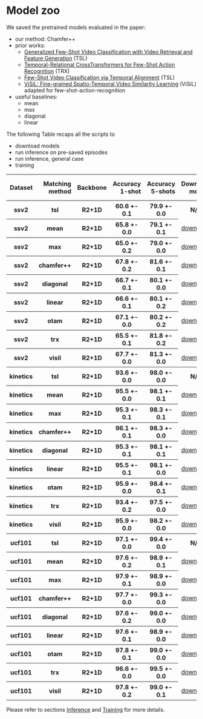 # Model zoo

We saved the pretrained models evaluated in the paper:
* our method: Chamfer++
* prior works:
  * [Generalized Few-Shot Video Classification with Video Retrieval and Feature Generation](https://arxiv.org/pdf/2007.04755.pdf) (TSL)
  * [Temporal-Relational CrossTransformers for Few-Shot Action Recognition](https://arxiv.org/abs/2101.06184) (TRX)
  * [Few-Shot Video Classification via Temporal Alignment](https://arxiv.org/abs/1906.11415) (TSL)
  * [ViSiL: Fine-grained Spatio-Temporal Video Similarity Learning](https://arxiv.org/abs/1908.07410) (ViSiL) adapted for few-shot-action-recognition
* useful baselines:
  * mean
  * max
  * diagonal
  * linear

The following Table recaps all the scripts to 
* download models
* run inference on pre-saved episodes 
* run inference, general case
* training

<table>
  <thead>
    <tr style="text-align: right;">
      <th>Dataset</th>
      <th>Matching method</th>
      <th>Backbone</th>
      <th>Accuracy 1-shot</th>
      <th>Accuracy 5-shots</th>
      <th>Download models</th>
      <th>Inference on saved episodes</th>
      <th>Inference, general case</th>
      <th>Training</th>
    </tr>
  </thead>
  <tbody>
    <tr>
      <th>ssv2</th>
      <th>tsl</th>
      <th>R2+1D</th>
      <th>60.6 +- 0.1</th>
      <th>79.9 +- 0.0</th>
      <th>N/A</th>
      <td><a href="http://ptak.felk.cvut.cz/personal/bertrjul/temporal_matching/scripts/classification/ssv2/inference_ssv2_tsl_5way_1shots_all_seeds.txt">from_episodes</a></td>
      <td>N/A</td>
      <th>N/A</th>
    </tr>
    <tr>
      <th>ssv2</th>
      <th>mean</th>
      <th>R2+1D</th>
      <th>65.8 +- 0.0</th>
      <th>79.1 +- 0.1</th>
      <td><a href="http://ptak.felk.cvut.cz/personal/bertrjul/temporal_matching/scripts/matching/ssv2/mean/download_ssv2_mean_5way_all_shots_all_seeds.txt">download</a></td>
      <td><a href="http://ptak.felk.cvut.cz/personal/bertrjul/temporal_matching/scripts/matching/ssv2/mean/inference_ssv2_mean_5way_1shots_all_seeds.txt">from_episodes</a></td>
      <td><a href="http://ptak.felk.cvut.cz/personal/bertrjul/temporal_matching/scripts/matching/ssv2/mean/inference_loader_ssv2_mean_5way_1shots_all_seeds.txt">from_loader</a></td>
      <td><a href="http://ptak.felk.cvut.cz/personal/bertrjul/temporal_matching/scripts/matching/ssv2/mean/train_ssv2_mean_5way_1shots_seed1.txt">train</a></td>
    </tr>
    <tr>
      <th>ssv2</th>
      <th>max</th>
      <th>R2+1D</th>
      <th>65.0 +- 0.2</th>
      <th>79.0 +- 0.0</th>
      <td><a href="http://ptak.felk.cvut.cz/personal/bertrjul/temporal_matching/scripts/matching/ssv2/max/download_ssv2_max_5way_all_shots_all_seeds.txt">download</a></td>
      <td><a href="http://ptak.felk.cvut.cz/personal/bertrjul/temporal_matching/scripts/matching/ssv2/max/inference_ssv2_max_5way_1shots_all_seeds.txt">from_episodes</a></td>
      <td><a href="http://ptak.felk.cvut.cz/personal/bertrjul/temporal_matching/scripts/matching/ssv2/max/inference_loader_ssv2_max_5way_1shots_all_seeds.txt">from_loader</a></td>
      <td><a href="http://ptak.felk.cvut.cz/personal/bertrjul/temporal_matching/scripts/matching/ssv2/max/train_ssv2_max_5way_1shots_seed1.txt">train</a></td>
    </tr>
    <tr>
      <th>ssv2</th>
      <th>chamfer++</th>
      <th>R2+1D</th>
      <th>67.8 +- 0.2</th>
      <th>81.6 +- 0.1</th>
      <td><a href="http://ptak.felk.cvut.cz/personal/bertrjul/temporal_matching/scripts/matching/ssv2/chamfer++/download_ssv2_chamfer++_5way_all_shots_all_seeds.txt">download</a></td>
      <td><a href="http://ptak.felk.cvut.cz/personal/bertrjul/temporal_matching/scripts/matching/ssv2/chamfer++/inference_ssv2_chamfer++_5way_1shots_all_seeds.txt">from_episodes</a></td>
      <td><a href="http://ptak.felk.cvut.cz/personal/bertrjul/temporal_matching/scripts/matching/ssv2/chamfer++/inference_loader_ssv2_chamfer++_5way_1shots_all_seeds.txt">from_loader</a></td>
      <td><a href="http://ptak.felk.cvut.cz/personal/bertrjul/temporal_matching/scripts/matching/ssv2/chamfer++/train_ssv2_chamfer++_5way_1shots_seed1.txt">train</a></td>
    </tr>
    <tr>
      <th>ssv2</th>
      <th>diagonal</th>
      <th>R2+1D</th>
      <th>66.7 +- 0.1</th>
      <th>80.1 +- 0.0</th>
      <td><a href="http://ptak.felk.cvut.cz/personal/bertrjul/temporal_matching/scripts/matching/ssv2/diag/download_ssv2_diag_5way_all_shots_all_seeds.txt">download</a></td>
      <td><a href="http://ptak.felk.cvut.cz/personal/bertrjul/temporal_matching/scripts/matching/ssv2/diag/inference_ssv2_diag_5way_1shots_all_seeds.txt">from_episodes</a></td>
      <td><a href="http://ptak.felk.cvut.cz/personal/bertrjul/temporal_matching/scripts/matching/ssv2/diag/inference_loader_ssv2_diag_5way_1shots_all_seeds.txt">from_loader</a></td>
      <td><a href="http://ptak.felk.cvut.cz/personal/bertrjul/temporal_matching/scripts/matching/ssv2/diag/train_ssv2_diag_5way_1shots_seed1.txt">train</a></td>
    </tr>
    <tr>
      <th>ssv2</th>
      <th>linear</th>
      <th>R2+1D</th>
      <th>66.6 +- 0.1</th>
      <th>80.1 +- 0.2</th>
      <td><a href="http://ptak.felk.cvut.cz/personal/bertrjul/temporal_matching/scripts/matching/ssv2/linear/download_ssv2_linear_5way_all_shots_all_seeds.txt">download</a></td>
      <td><a href="http://ptak.felk.cvut.cz/personal/bertrjul/temporal_matching/scripts/matching/ssv2/linear/inference_ssv2_linear_5way_1shots_all_seeds.txt">from_episodes</a></td>
      <td><a href="http://ptak.felk.cvut.cz/personal/bertrjul/temporal_matching/scripts/matching/ssv2/linear/inference_loader_ssv2_linear_5way_1shots_all_seeds.txt">from_loader</a></td>
      <td><a href="http://ptak.felk.cvut.cz/personal/bertrjul/temporal_matching/scripts/matching/ssv2/linear/train_ssv2_linear_5way_1shots_seed1.txt">train</a></td>
    </tr>
    <tr>
      <th>ssv2</th>
      <th>otam</th>
      <th>R2+1D</th>
      <th>67.1 +- 0.0</th>
      <th>80.2 +- 0.2</th>
      <td><a href="http://ptak.felk.cvut.cz/personal/bertrjul/temporal_matching/scripts/matching/ssv2/otam/download_ssv2_otam_5way_all_shots_all_seeds.txt">download</a></td>
      <td><a href="http://ptak.felk.cvut.cz/personal/bertrjul/temporal_matching/scripts/matching/ssv2/otam/inference_ssv2_otam_5way_1shots_all_seeds.txt">from_episodes</a></td>
      <td><a href="http://ptak.felk.cvut.cz/personal/bertrjul/temporal_matching/scripts/matching/ssv2/otam/inference_loader_ssv2_otam_5way_1shots_all_seeds.txt">from_loader</a></td>
      <td><a href="http://ptak.felk.cvut.cz/personal/bertrjul/temporal_matching/scripts/matching/ssv2/otam/train_ssv2_otam_5way_1shots_seed1.txt">train</a></td>
    </tr>
    <tr>
      <th>ssv2</th>
      <th>trx</th>
      <th>R2+1D</th>
      <th>65.5 +- 0.1</th>
      <th>81.8 +- 0.2</th>
      <td><a href="http://ptak.felk.cvut.cz/personal/bertrjul/temporal_matching/scripts/matching/ssv2/trx/download_ssv2_trx_5way_all_shots_all_seeds.txt">download</a></td>
      <td><a href="http://ptak.felk.cvut.cz/personal/bertrjul/temporal_matching/scripts/matching/ssv2/trx/inference_ssv2_trx_5way_1shots_all_seeds.txt">from_episodes</a></td>
      <td><a href="http://ptak.felk.cvut.cz/personal/bertrjul/temporal_matching/scripts/matching/ssv2/trx/inference_loader_ssv2_trx_5way_1shots_all_seeds.txt">from_loader</a></td>
      <td><a href="http://ptak.felk.cvut.cz/personal/bertrjul/temporal_matching/scripts/matching/ssv2/trx/train_ssv2_trx_5way_1shots_seed1.txt">train</a></td>
    </tr>
    <tr>
      <th>ssv2</th>
      <th>visil</th>
      <th>R2+1D</th>
      <th>67.7 +- 0.0</th>
      <th>81.3 +- 0.0</th>
      <td><a href="http://ptak.felk.cvut.cz/personal/bertrjul/temporal_matching/scripts/matching/ssv2/visil/download_ssv2_visil_5way_all_shots_all_seeds.txt">download</a></td>
      <td><a href="http://ptak.felk.cvut.cz/personal/bertrjul/temporal_matching/scripts/matching/ssv2/visil/inference_ssv2_visil_5way_1shots_all_seeds.txt">from_episodes</a></td>
      <td><a href="http://ptak.felk.cvut.cz/personal/bertrjul/temporal_matching/scripts/matching/ssv2/visil/inference_loader_ssv2_visil_5way_1shots_all_seeds.txt">from_loader</a></td>
      <td><a href="http://ptak.felk.cvut.cz/personal/bertrjul/temporal_matching/scripts/matching/ssv2/visil/train_ssv2_visil_5way_1shots_seed1.txt">train</a></td>
    </tr>
    <tr>
      <th>kinetics</th>
      <th>tsl</th>
      <th>R2+1D</th>
      <th>93.6 +- 0.0</th>
      <th>98.0 +- 0.0</th>
      <th>N/A</th>
      <td><a href="http://ptak.felk.cvut.cz/personal/bertrjul/temporal_matching/scripts/classification/kinetics/inference_kinetics_tsl_5way_1shots_all_seeds.txt">from_episodes</a></td>
      <td>N/A</td>
      <th>N/A</th>
    </tr>
    <tr>
      <th>kinetics</th>
      <th>mean</th>
      <th>R2+1D</th>
      <th>95.5 +- 0.0</th>
      <th>98.1 +- 0.1</th>
      <td><a href="http://ptak.felk.cvut.cz/personal/bertrjul/temporal_matching/scripts/matching/kinetics/mean/download_kinetics_mean_5way_all_shots_all_seeds.txt">download</a></td>
      <td><a href="http://ptak.felk.cvut.cz/personal/bertrjul/temporal_matching/scripts/matching/kinetics/mean/inference_kinetics_mean_5way_1shots_all_seeds.txt">from_episodes</a></td>
      <td><a href="http://ptak.felk.cvut.cz/personal/bertrjul/temporal_matching/scripts/matching/kinetics/mean/inference_loader_kinetics_mean_5way_1shots_all_seeds.txt">from_loader</a></td>
      <td><a href="http://ptak.felk.cvut.cz/personal/bertrjul/temporal_matching/scripts/matching/kinetics/mean/train_kinetics_mean_5way_1shots_seed1.txt">train</a></td>
    </tr>
    <tr>
      <th>kinetics</th>
      <th>max</th>
      <th>R2+1D</th>
      <th>95.3 +- 0.1</th>
      <th>98.3 +- 0.1</th>
      <td><a href="http://ptak.felk.cvut.cz/personal/bertrjul/temporal_matching/scripts/matching/kinetics/max/download_kinetics_max_5way_all_shots_all_seeds.txt">download</a></td>
      <td><a href="http://ptak.felk.cvut.cz/personal/bertrjul/temporal_matching/scripts/matching/kinetics/max/inference_kinetics_max_5way_1shots_all_seeds.txt">from_episodes</a></td>
      <td><a href="http://ptak.felk.cvut.cz/personal/bertrjul/temporal_matching/scripts/matching/kinetics/max/inference_loader_kinetics_max_5way_1shots_all_seeds.txt">from_loader</a></td>
      <td><a href="http://ptak.felk.cvut.cz/personal/bertrjul/temporal_matching/scripts/matching/kinetics/max/train_kinetics_max_5way_1shots_seed1.txt">train</a></td>
    </tr>
    <tr>
      <th>kinetics</th>
      <th>chamfer++</th>
      <th>R2+1D</th>
      <th>96.1 +- 0.1</th>
      <th>98.3 +- 0.0</th>
      <td><a href="http://ptak.felk.cvut.cz/personal/bertrjul/temporal_matching/scripts/matching/kinetics/chamfer++/download_kinetics_chamfer++_5way_all_shots_all_seeds.txt">download</a></td>
      <td><a href="http://ptak.felk.cvut.cz/personal/bertrjul/temporal_matching/scripts/matching/kinetics/chamfer++/inference_kinetics_chamfer++_5way_1shots_all_seeds.txt">from_episodes</a></td>
      <td><a href="http://ptak.felk.cvut.cz/personal/bertrjul/temporal_matching/scripts/matching/kinetics/chamfer++/inference_loader_kinetics_chamfer++_5way_1shots_all_seeds.txt">from_loader</a></td>
      <td><a href="http://ptak.felk.cvut.cz/personal/bertrjul/temporal_matching/scripts/matching/kinetics/chamfer++/train_kinetics_chamfer++_5way_1shots_seed1.txt">train</a></td>
    </tr>
    <tr>
      <th>kinetics</th>
      <th>diagonal</th>
      <th>R2+1D</th>
      <th>95.3 +- 0.1</th>
      <th>98.1 +- 0.1</th>
      <td><a href="http://ptak.felk.cvut.cz/personal/bertrjul/temporal_matching/scripts/matching/kinetics/diag/download_kinetics_diag_5way_all_shots_all_seeds.txt">download</a></td>
      <td><a href="http://ptak.felk.cvut.cz/personal/bertrjul/temporal_matching/scripts/matching/kinetics/diag/inference_kinetics_diag_5way_1shots_all_seeds.txt">from_episodes</a></td>
      <td><a href="http://ptak.felk.cvut.cz/personal/bertrjul/temporal_matching/scripts/matching/kinetics/diag/inference_loader_kinetics_diag_5way_1shots_all_seeds.txt">from_loader</a></td>
      <td><a href="http://ptak.felk.cvut.cz/personal/bertrjul/temporal_matching/scripts/matching/kinetics/diag/train_kinetics_diag_5way_1shots_seed1.txt">train</a></td>
    </tr>
    <tr>
      <th>kinetics</th>
      <th>linear</th>
      <th>R2+1D</th>
      <th>95.5 +- 0.1</th>
      <th>98.1 +- 0.0</th>
      <td><a href="http://ptak.felk.cvut.cz/personal/bertrjul/temporal_matching/scripts/matching/kinetics/linear/download_kinetics_linear_5way_all_shots_all_seeds.txt">download</a></td>
      <td><a href="http://ptak.felk.cvut.cz/personal/bertrjul/temporal_matching/scripts/matching/kinetics/linear/inference_kinetics_linear_5way_1shots_all_seeds.txt">from_episodes</a></td>
      <td><a href="http://ptak.felk.cvut.cz/personal/bertrjul/temporal_matching/scripts/matching/kinetics/linear/inference_loader_kinetics_linear_5way_1shots_all_seeds.txt">from_loader</a></td>
      <td><a href="http://ptak.felk.cvut.cz/personal/bertrjul/temporal_matching/scripts/matching/kinetics/linear/train_kinetics_linear_5way_1shots_seed1.txt">train</a></td>
    </tr>
    <tr>
      <th>kinetics</th>
      <th>otam</th>
      <th>R2+1D</th>
      <th>95.9 +- 0.0</th>
      <th>98.4 +- 0.1</th>
      <td><a href="http://ptak.felk.cvut.cz/personal/bertrjul/temporal_matching/scripts/matching/kinetics/otam/download_kinetics_otam_5way_all_shots_all_seeds.txt">download</a></td>
      <td><a href="http://ptak.felk.cvut.cz/personal/bertrjul/temporal_matching/scripts/matching/kinetics/otam/inference_kinetics_otam_5way_1shots_all_seeds.txt">from_episodes</a></td>
      <td><a href="http://ptak.felk.cvut.cz/personal/bertrjul/temporal_matching/scripts/matching/kinetics/otam/inference_loader_kinetics_otam_5way_1shots_all_seeds.txt">from_loader</a></td>
      <td><a href="http://ptak.felk.cvut.cz/personal/bertrjul/temporal_matching/scripts/matching/kinetics/otam/train_kinetics_otam_5way_1shots_seed1.txt">train</a></td>
    </tr>
    <tr>
      <th>kinetics</th>
      <th>trx</th>
      <th>R2+1D</th>
      <th>93.4 +- 0.2</th>
      <th>97.5 +- 0.0</th>
      <td><a href="http://ptak.felk.cvut.cz/personal/bertrjul/temporal_matching/scripts/matching/kinetics/trx/download_kinetics_trx_5way_all_shots_all_seeds.txt">download</a></td>
      <td><a href="http://ptak.felk.cvut.cz/personal/bertrjul/temporal_matching/scripts/matching/kinetics/trx/inference_kinetics_trx_5way_1shots_all_seeds.txt">from_episodes</a></td>
      <td><a href="http://ptak.felk.cvut.cz/personal/bertrjul/temporal_matching/scripts/matching/kinetics/trx/inference_loader_kinetics_trx_5way_1shots_all_seeds.txt">from_loader</a></td>
      <td><a href="http://ptak.felk.cvut.cz/personal/bertrjul/temporal_matching/scripts/matching/kinetics/trx/train_kinetics_trx_5way_1shots_seed1.txt">train</a></td>
    </tr>
    <tr>
      <th>kinetics</th>
      <th>visil</th>
      <th>R2+1D</th>
      <th>95.9 +- 0.0</th>
      <th>98.2 +- 0.0</th>
      <td><a href="http://ptak.felk.cvut.cz/personal/bertrjul/temporal_matching/scripts/matching/kinetics/visil/download_kinetics_visil_5way_all_shots_all_seeds.txt">download</a></td>
      <td><a href="http://ptak.felk.cvut.cz/personal/bertrjul/temporal_matching/scripts/matching/kinetics/visil/inference_kinetics_visil_5way_1shots_all_seeds.txt">from_episodes</a></td>
      <td><a href="http://ptak.felk.cvut.cz/personal/bertrjul/temporal_matching/scripts/matching/kinetics/visil/inference_loader_kinetics_visil_5way_1shots_all_seeds.txt">from_loader</a></td>
      <td><a href="http://ptak.felk.cvut.cz/personal/bertrjul/temporal_matching/scripts/matching/kinetics/visil/train_kinetics_visil_5way_1shots_seed1.txt">train</a></td>
    </tr>
    <tr>
      <th>ucf101</th>
      <th>tsl</th>
      <th>R2+1D</th>
      <th>97.1 +- 0.0</th>
      <th>99.4 +- 0.0</th>
      <th>N/A</th>
      <td><a href="http://ptak.felk.cvut.cz/personal/bertrjul/temporal_matching/scripts/classification/ucf101/inference_ucf101_tsl_5way_1shots_all_seeds.txt">from_episodes</a></td>
      <td>N/A</td>
      <th>N/A</th>
    </tr>
    <tr>
      <th>ucf101</th>
      <th>mean</th>
      <th>R2+1D</th>
      <th>97.6 +- 0.2</th>
      <th>98.9 +- 0.1</th>
      <td><a href="http://ptak.felk.cvut.cz/personal/bertrjul/temporal_matching/scripts/matching/ucf101/mean/download_ucf101_mean_5way_all_shots_all_seeds.txt">download</a></td>
      <td><a href="http://ptak.felk.cvut.cz/personal/bertrjul/temporal_matching/scripts/matching/ucf101/mean/inference_ucf101_mean_5way_1shots_all_seeds.txt">from_episodes</a></td>
      <td><a href="http://ptak.felk.cvut.cz/personal/bertrjul/temporal_matching/scripts/matching/ucf101/mean/inference_loader_ucf101_mean_5way_1shots_all_seeds.txt">from_loader</a></td>
      <td><a href="http://ptak.felk.cvut.cz/personal/bertrjul/temporal_matching/scripts/matching/ucf101/mean/train_ucf101_mean_5way_1shots_seed1.txt">train</a></td>
    </tr>
    <tr>
      <th>ucf101</th>
      <th>max</th>
      <th>R2+1D</th>
      <th>97.9 +- 0.1</th>
      <th>98.9 +- 0.0</th>
      <td><a href="http://ptak.felk.cvut.cz/personal/bertrjul/temporal_matching/scripts/matching/ucf101/max/download_ucf101_max_5way_all_shots_all_seeds.txt">download</a></td>
      <td><a href="http://ptak.felk.cvut.cz/personal/bertrjul/temporal_matching/scripts/matching/ucf101/max/inference_ucf101_max_5way_1shots_all_seeds.txt">from_episodes</a></td>
      <td><a href="http://ptak.felk.cvut.cz/personal/bertrjul/temporal_matching/scripts/matching/ucf101/max/inference_loader_ucf101_max_5way_1shots_all_seeds.txt">from_loader</a></td>
      <td><a href="http://ptak.felk.cvut.cz/personal/bertrjul/temporal_matching/scripts/matching/ucf101/max/train_ucf101_max_5way_1shots_seed1.txt">train</a></td>
    </tr>
    <tr>
      <th>ucf101</th>
      <th>chamfer++</th>
      <th>R2+1D</th>
      <th>97.7 +- 0.0</th>
      <th>99.3 +- 0.0</th>
      <td><a href="http://ptak.felk.cvut.cz/personal/bertrjul/temporal_matching/scripts/matching/ucf101/chamfer++/download_ucf101_chamfer++_5way_all_shots_all_seeds.txt">download</a></td>
      <td><a href="http://ptak.felk.cvut.cz/personal/bertrjul/temporal_matching/scripts/matching/ucf101/chamfer++/inference_ucf101_chamfer++_5way_1shots_all_seeds.txt">from_episodes</a></td>
      <td><a href="http://ptak.felk.cvut.cz/personal/bertrjul/temporal_matching/scripts/matching/ucf101/chamfer++/inference_loader_ucf101_chamfer++_5way_1shots_all_seeds.txt">from_loader</a></td>
      <td><a href="http://ptak.felk.cvut.cz/personal/bertrjul/temporal_matching/scripts/matching/ucf101/chamfer++/train_ucf101_chamfer++_5way_1shots_seed1.txt">train</a></td>
    </tr>
    <tr>
      <th>ucf101</th>
      <th>diagonal</th>
      <th>R2+1D</th>
      <th>97.6 +- 0.2</th>
      <th>99.0 +- 0.0</th>
      <td><a href="http://ptak.felk.cvut.cz/personal/bertrjul/temporal_matching/scripts/matching/ucf101/diag/download_ucf101_diag_5way_all_shots_all_seeds.txt">download</a></td>
      <td><a href="http://ptak.felk.cvut.cz/personal/bertrjul/temporal_matching/scripts/matching/ucf101/diag/inference_ucf101_diag_5way_1shots_all_seeds.txt">from_episodes</a></td>
      <td><a href="http://ptak.felk.cvut.cz/personal/bertrjul/temporal_matching/scripts/matching/ucf101/diag/inference_loader_ucf101_diag_5way_1shots_all_seeds.txt">from_loader</a></td>
      <td><a href="http://ptak.felk.cvut.cz/personal/bertrjul/temporal_matching/scripts/matching/ucf101/diag/train_ucf101_diag_5way_1shots_seed1.txt">train</a></td>
    </tr>
    <tr>
      <th>ucf101</th>
      <th>linear</th>
      <th>R2+1D</th>
      <th>97.6 +- 0.1</th>
      <th>98.9 +- 0.0</th>
      <td><a href="http://ptak.felk.cvut.cz/personal/bertrjul/temporal_matching/scripts/matching/ucf101/linear/download_ucf101_linear_5way_all_shots_all_seeds.txt">download</a></td>
      <td><a href="http://ptak.felk.cvut.cz/personal/bertrjul/temporal_matching/scripts/matching/ucf101/linear/inference_ucf101_linear_5way_1shots_all_seeds.txt">from_episodes</a></td>
      <td><a href="http://ptak.felk.cvut.cz/personal/bertrjul/temporal_matching/scripts/matching/ucf101/linear/inference_loader_ucf101_linear_5way_1shots_all_seeds.txt">from_loader</a></td>
      <td><a href="http://ptak.felk.cvut.cz/personal/bertrjul/temporal_matching/scripts/matching/ucf101/linear/train_ucf101_linear_5way_1shots_seed1.txt">train</a></td>
    </tr>
    <tr>
      <th>ucf101</th>
      <th>otam</th>
      <th>R2+1D</th>
      <th>97.8 +- 0.1</th>
      <th>99.0 +- 0.0</th>
      <td><a href="http://ptak.felk.cvut.cz/personal/bertrjul/temporal_matching/scripts/matching/ucf101/otam/download_ucf101_otam_5way_all_shots_all_seeds.txt">download</a></td>
      <td><a href="http://ptak.felk.cvut.cz/personal/bertrjul/temporal_matching/scripts/matching/ucf101/otam/inference_ucf101_otam_5way_1shots_all_seeds.txt">from_episodes</a></td>
      <td><a href="http://ptak.felk.cvut.cz/personal/bertrjul/temporal_matching/scripts/matching/ucf101/otam/inference_loader_ucf101_otam_5way_1shots_all_seeds.txt">from_loader</a></td>
      <td><a href="http://ptak.felk.cvut.cz/personal/bertrjul/temporal_matching/scripts/matching/ucf101/otam/train_ucf101_otam_5way_1shots_seed1.txt">train</a></td>
    </tr>
    <tr>
      <th>ucf101</th>
      <th>trx</th>
      <th>R2+1D</th>
      <th>96.6 +- 0.0</th>
      <th>99.5 +- 0.0</th>
      <td><a href="http://ptak.felk.cvut.cz/personal/bertrjul/temporal_matching/scripts/matching/ucf101/trx/download_ucf101_trx_5way_all_shots_all_seeds.txt">download</a></td>
      <td><a href="http://ptak.felk.cvut.cz/personal/bertrjul/temporal_matching/scripts/matching/ucf101/trx/inference_ucf101_trx_5way_1shots_all_seeds.txt">from_episodes</a></td>
      <td><a href="http://ptak.felk.cvut.cz/personal/bertrjul/temporal_matching/scripts/matching/ucf101/trx/inference_loader_ucf101_trx_5way_1shots_all_seeds.txt">from_loader</a></td>
      <td><a href="http://ptak.felk.cvut.cz/personal/bertrjul/temporal_matching/scripts/matching/ucf101/trx/train_ucf101_trx_5way_1shots_seed1.txt">train</a></td>
    </tr>
    <tr>
      <th>ucf101</th>
      <th>visil</th>
      <th>R2+1D</th>
      <th>97.8 +- 0.2</th>
      <th>99.0 +- 0.1</th>
      <td><a href="http://ptak.felk.cvut.cz/personal/bertrjul/temporal_matching/scripts/matching/ucf101/visil/download_ucf101_visil_5way_all_shots_all_seeds.txt">download</a></td>
      <td><a href="http://ptak.felk.cvut.cz/personal/bertrjul/temporal_matching/scripts/matching/ucf101/visil/inference_ucf101_visil_5way_1shots_all_seeds.txt">from_episodes</a></td>
      <td><a href="http://ptak.felk.cvut.cz/personal/bertrjul/temporal_matching/scripts/matching/ucf101/visil/inference_loader_ucf101_visil_5way_1shots_all_seeds.txt">from_loader</a></td>
      <td><a href="http://ptak.felk.cvut.cz/personal/bertrjul/temporal_matching/scripts/matching/ucf101/visil/train_ucf101_visil_5way_1shots_seed1.txt">train</a></td>
    </tr>
  </tbody>
</table>

Please refer to sections
[Inference](https://github.com/jbertrand89/temporal_matching#inference) 
and 
[Training](https://github.com/jbertrand89/temporal_matching#training) 
  for more details.